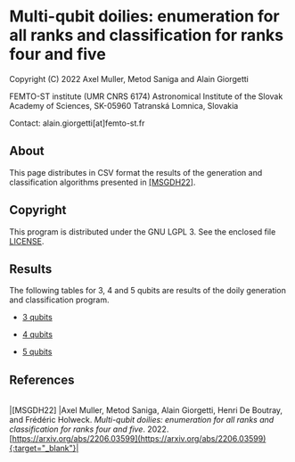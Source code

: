 # Multi-qubit doilies: enumeration for all ranks and classification for ranks four and five

Copyright (C) 2022 Axel Muller, Metod Saniga and Alain Giorgetti

FEMTO-ST institute (UMR CNRS 6174)
Astronomical Institute of the Slovak Academy of Sciences, SK-05960 Tatranská Lomnica, Slovakia

Contact: alain.giorgetti[at]femto-st.fr

## About

This page distributes in CSV format the results of the generation and classification algorithms presented in [[MSGDH22]](MSGDH22).

## Copyright

This program is distributed under the GNU LGPL 3. See the enclosed file [LICENSE](./LICENSE).

## Results

The following tables for 3, 4 and 5 qubits are results of the doily generation and classification program.

- [3 qubits](3qubits/3table.csv)

- [4 qubits](4qubits/4table.csv)

- [5 qubits](5qubits/5table.csv)

## References

|                         |                                                    |
|-------------------------|----------------------------------------------------|

|<a id="MSGDH22"/>[MSGDH22]  |Axel Muller, Metod Saniga, Alain Giorgetti, Henri De Boutray, and Frédéric
Holweck. *Multi-qubit doilies: enumeration for all ranks and classification for
ranks four and five*. 2022. [https://arxiv.org/abs/2206.03599](https://arxiv.org/abs/2206.03599){:target="_blank"}|

